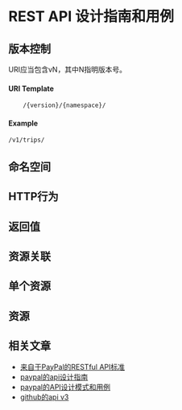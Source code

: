 # REST API 设计指南和用例



## 版本控制
URI应当包含vN，其中N指明版本号。
#### URI Template 
```	
	/{version}/{namespace}/
```
#### Example 
```
/v1/trips/
```

## 命名空间

## HTTP行为

## 返回值

## 资源关联

## 单个资源

## 资源

## 相关文章
* [来自于PayPal的RESTful API标准](https://segmentfault.com/a/1190000005924733#articleHeader2)
* [paypal的api设计指南](https://github.com/paypal/api-standards/blob/master/api-style-guide.md)
* [paypal的API设计模式和用例](https://github.com/paypal/api-standards/blob/master/patterns.md)
* [github的api v3](https://developer.github.com/v3/)

